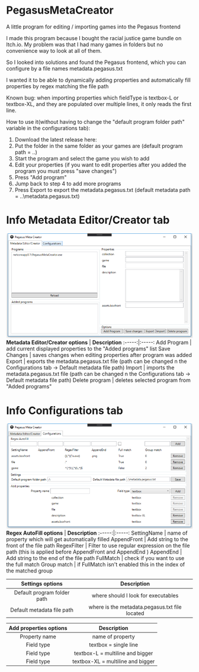 # PegasusMetaCreator
A little program for editing / importing games into the Pegasus frontend

I made this program because I bought the racial justice game bundle on Itch.io.
My problem was that I had many games in folders but no convenience way to look at all of them.

So I looked into solutions and found the Pegasus frontend, which you can configure by a file names metadata.pegasus.txt

I wanted it to be able to dynamically adding properties and automatically fill properties by regex matching the file path

Known bug: when importing properties which fieldType is textbox-L or textbox-XL, and they are populated over multiple lines, it only reads the first line.

How to use it(without having to change the "default program folder path" variable in the configurations tab):
  1. Download the latest release here:
  2. Put the folder in the same folder as your games are (default program path = ..\)
  3. Start the program and select the game you wish to add
  4. Edit your properties (if you want to edit properties after you added the program you must press "save changes")
  5. Press "Add program"
  6. Jump back to step 4 to add more programs
  7. Press Export to export the metadata.pegasus.txt (default metadata path = ..\metadata.pegasus.txt)
   
# Info Metadata Editor/Creator tab
![Alt text](/PegasusMetaCreator/Main.PNG?raw=true)
**Metadata Editor/Creator options** | **Description**
:-----:|:-----:
Add Program | add current displayed properties to the "Added programs" list
Save Changes | saves changes when editing properties after program was added
Export | exports the metadata.pegasus.txt file (path can be changed n the Configurations tab -> Default metadata file path)
Import | imports the metadata.pegasus.txt file (path can be changed n the Configurations tab -> Default metadata file path)
Delete program | deletes selected program from "Added programs"


# Info Configurations tab
![Alt text](/PegasusMetaCreator/Config.PNG?raw=true)
**Regex AutoFill options** | **Description**
:-----:|:-----:
SettingName | name of property which will get automatically filled
AppendFront | Add string to the front of the file path
RegexFilter | Filter to use regular expression on the file path (this is applied before AppendFront and AppendEnd )
AppendEnd | Add string to the end of the file path
FullMatch | check if you want to use the full match
Group match | if FullMatch isn't enabled this in the index of the matched group
    
**Settings options** | **Description**
:-----:|:-----:
Default program folder path | where should I look for executables
Default metadata file path | where is the metadata.pegasus.txt file located

**Add properties options** | **Description**
:-----:|:-----:
|Property name | name of property
|Field type | textbox = single line
|Field type | textbox-L = multiline and bigger
|Field type | textbox-XL = multiline and bigger
